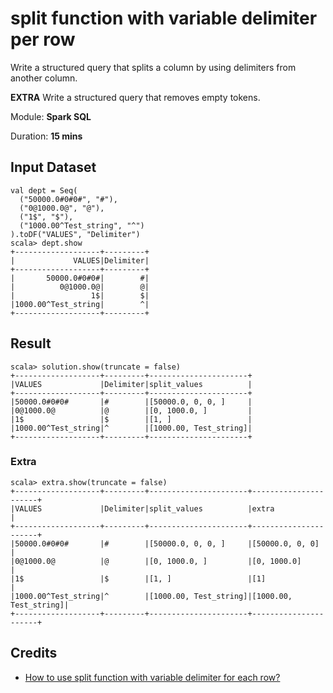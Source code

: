 # split function with variable delimiter per row

Write a structured query that splits a column by using delimiters from another column.

**EXTRA** Write a structured query that removes empty tokens.

Module: **Spark SQL**

Duration: **15 mins**

## Input Dataset

```text
val dept = Seq(
  ("50000.0#0#0#", "#"),
  ("0@1000.0@", "@"),
  ("1$", "$"),
  ("1000.00^Test_string", "^")
).toDF("VALUES", "Delimiter")
scala> dept.show
+-------------------+---------+
|             VALUES|Delimiter|
+-------------------+---------+
|       50000.0#0#0#|        #|
|          0@1000.0@|        @|
|                 1$|        $|
|1000.00^Test_string|        ^|
+-------------------+---------+
```

## Result

```text
scala> solution.show(truncate = false)
+-------------------+---------+----------------------+
|VALUES             |Delimiter|split_values          |
+-------------------+---------+----------------------+
|50000.0#0#0#       |#        |[50000.0, 0, 0, ]     |
|0@1000.0@          |@        |[0, 1000.0, ]         |
|1$                 |$        |[1, ]                 |
|1000.00^Test_string|^        |[1000.00, Test_string]|
+-------------------+---------+----------------------+
```

### Extra

```text
scala> extra.show(truncate = false)
+-------------------+---------+----------------------+----------------------+
|VALUES             |Delimiter|split_values          |extra                 |
+-------------------+---------+----------------------+----------------------+
|50000.0#0#0#       |#        |[50000.0, 0, 0, ]     |[50000.0, 0, 0]       |
|0@1000.0@          |@        |[0, 1000.0, ]         |[0, 1000.0]           |
|1$                 |$        |[1, ]                 |[1]                   |
|1000.00^Test_string|^        |[1000.00, Test_string]|[1000.00, Test_string]|
+-------------------+---------+----------------------+----------------------+
```

## Credits

* [How to use split function with variable delimiter for each row?](https://stackoverflow.com/q/62874723/1305344)

<!--
## Solution

```text
val solution = dept
  .withColumn("split_values", expr("""split(values, concat("\\", delimiter))"""))

val extra = solution
  .withColumn("extra", array_remove('split_values, "")).show(truncate = false)
```
-->
